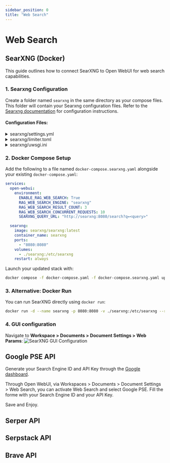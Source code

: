 ```yaml
---
sidebar_position: 0
title: "Web Search"
---
```


# Web Search

## SearXNG (Docker)

This guide outlines how to connect SearXNG to Open WebUI for web search capabilities.

### 1. Searxng Configuration

Create a folder named `searxng` in the same directory as your compose files. This folder will contain your Searxng configuration files. Refer to the [Searxng documentation](https://docs.searxng.org/) for configuration instructions.

#### Configuration Files:

<details>
<summary>searxng/settings.yml</summary>

```yaml
# see https://docs.searxng.org/admin/settings/settings.html#settings-use-default-settings
use_default_settings: true

server:
  secret_key: "f9e603d4191caab069b021fa0568391a33c8a837b470892c64461b5dd12464f4"
  limiter: false
  image_proxy: true
  port: 8080
  bind_address : "0.0.0.0"

ui:
  static_use_hash: true

search:
  safe_search: 0
  autocomplete: ""
  default_lang: ""
  formats:
    - html
    - json
```
</details>

<details>
<summary>searxng/limiter.toml</summary>

```toml
[botdetection.ip_limit]
# activate link_token method in the ip_limit method
link_token = true
```
</details>

<details>
<summary>searxng/uwsgi.ini</summary>

```ini
[uwsgi]
# Who will run the code
uid = searxng
gid = searxng

# Number of workers (usually CPU count)
# default value: %k (= number of CPU core, see Dockerfile)
workers = %k

# Number of threads per worker
# default value: 4 (see Dockerfile)
threads = 4

# The right granted on the created socket
chmod-socket = 666

# Plugin to use and interpreter config
single-interpreter = true
master = true
plugin = python3
lazy-apps = true
enable-threads = 4

# Module to import
module = searx.webapp

# Virtualenv and python path
pythonpath = /usr/local/searxng/
chdir = /usr/local/searxng/searx/

# automatically set processes name to something meaningful
auto-procname = true

# Disable request logging for privacy
disable-logging = true
log-5xx = true

# Set the max size of a request (request-body excluded)
buffer-size = 8192

# No keep alive
# See https://github.com/searx/searx-docker/issues/24
add-header = Connection: close

# uwsgi serves the static files
static-map = /static=/usr/local/searxng/searx/static
# expires set to one day
static-expires = /* 86400
static-gzip-all = True
offload-threads = 4
```
</details>

### 2. Docker Compose Setup

Add the following to a file named `docker-compose.searxng.yaml` alongside your existing `docker-compose.yaml`:

```yaml
services:
  open-webui:
    environment:
      ENABLE_RAG_WEB_SEARCH: True
      RAG_WEB_SEARCH_ENGINE: "searxng"
      RAG_WEB_SEARCH_RESULT_COUNT: 3
      RAG_WEB_SEARCH_CONCURRENT_REQUESTS: 10
      SEARXNG_QUERY_URL: "http://searxng:8080/search?q=<query>"

  searxng:
    image: searxng/searxng:latest
    container_name: searxng
    ports:
      - "8080:8080"
    volumes:
      - ./searxng:/etc/searxng
    restart: always
```

Launch your updated stack with:

```bash
docker compose -f docker-compose.yaml -f docker-compose.searxng.yaml up -d
```

### 3. Alternative: Docker Run

You can run SearXNG directly using `docker run`:

```bash
docker run -d --name searxng -p 8080:8080 -v ./searxng:/etc/searxng --restart always searxng/searxng:latest
```

### 4. GUI configuration

Navigate to **Workspace > Documents > Document Settings > Web Params**:
![SearXNG GUI Configuration](/img/tutorial_searxng_config.png)

## Google PSE API

Generate your Search Engine ID and API Key through the [Google dashboard](https://developers.google.com/custom-search/v1/overview).

Through Open WebUI, via Workspaces > Documents > Document Settings > Web Search, you can activate Web Search and select Google PSE.
Fill the forme with your Search Engine ID and your API Key.

Save and Enjoy.

## Serper API

## Serpstack API

## Brave API

